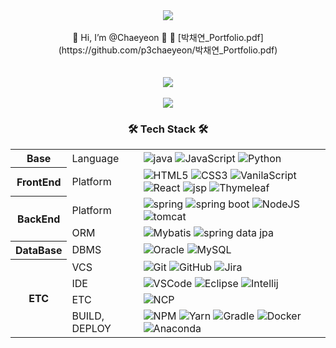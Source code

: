 <div align=center>
	<img src="https://capsule-render.vercel.app/api?type=waving&text=p3chaeyeon&color=gradient&fontSize=40&fontAlign=25&fontAlignY=27" />
</div>

<div align="center">
  <br>
  👋 Hi, I’m @Chaeyeon 👋  
  📂 [박채연_Portfolio.pdf](https://github.com/p3chaeyeon/박채연_Portfolio.pdf)
  <br><br><br>
</div>


<div align=center>
	<!-- 깃허브 스탯 -->
	<img src="https://github-readme-stats.vercel.app/api?username=p3chaeyeon&show_icons=true&theme=buefy" />
  <br>
  <br>
</div>
<div align=center>
	<a href="https://hits.seeyoufarm.com">
		<img src="https://hits.seeyoufarm.com/api/count/incr/badge.svg?url=https%3A%2F%2Fgithub.com%2Fp3chaeyeon&count_bg=%23896AFF&title_bg=%23555555&icon=&icon_color=%23E7E7E7&title=hits&edge_flat=false"/>
	</a>
</div>
<!--- 기술 스택 --->
<div align=center>
	<h3>🛠 Tech Stack 🛠</h3>
	<table width="100%">
	  <tr>
			<th rowspan="1">
				<font><b>Base</b></font>
			</th>
			<td>Language</td>
			<td>
				<!-- <img alt="Typescript" src="https://img.shields.io/badge/Typescript-3178C6?style=flat&logo=Typescript&logoColor=white" /> -->
				<img alt="java" src="https://img.shields.io/badge/Java-CC0000?style=flat&logo=OpenJDK&logoColor=white"/>
				<img alt="JavaScript" src="https://img.shields.io/badge/JavaScript-F7DF1E?style=flat&logo=JavaScript&logoColor=white" />
				<!-- <img alt="kotlin" src="https://img.shields.io/badge/Kotlin-7F52FF?style=flat&logo=kotlin&logoColor=white"/> -->
				<img alt="Python" src="https://img.shields.io/badge/Python-3776AB?style=flat&logo=python&logoColor=white" />
			</td>
		</tr>
	  <tr>
			<th rowspan="1">
				<font><b>FrontEnd</b></font>
			</th>
			<td>Platform</td>
			<td>
				<img alt="HTML5" src="https://img.shields.io/badge/HTML-E34F26?style=flat&logo=HTML5&logoColor=white" />
				<img alt="CSS3" src="https://img.shields.io/badge/CSS3-1572B6?style=flat&logo=CSS3&logoColor=white" />
        			<img alt="VanilaScript" src="https://img.shields.io/badge/VanilaScript-F7DF1E?style=flat&logo=JavaScript&logoColor=white" />
				<img alt="React" src="https://img.shields.io/badge/React-61DAFB?style=flat&logo=React&logoColor=white" />
<!--         			<img alt="Redux" src="https://img.shields.io/badge/Redux-764ABC?style=flat&logo=redux&logoColor=white"/> --> 
				<img alt="jsp" src="https://img.shields.io/badge/JSP-FFFFFF?style=flat&logo=OpenJDK&logoColor=black"/> 
				<img alt="Thymeleaf" src="https://img.shields.io/badge/Thymeleaf-005F0F?style=flat&logo=thymeleaf&logoColor=white"/>
			</td>
		</tr>
		<tr>
			<th rowspan="2">
				<font><b>BackEnd</b></font>
			</th>
			<td>Platform</td>
			<td>
				<!-- <img alt="Express" src="https://img.shields.io/badge/Express-000000?style=flat&logo=express&logoColor=white"/> -->
				<!-- <img alt="Koa" src="https://img.shields.io/badge/Koa-33333D?style=flat&logo=Koa&logoColor=white"/> -->
				<!-- <img alt="Socket.io" src="https://img.shields.io/badge/Socket.io-010101?style=flat&logo=socketdotio&logoColor=white"/> -->
				<img alt="spring" src="https://img.shields.io/badge/Spring-6DB33F?style=flat&logo=Spring&logoColor=white" />
				<img alt="spring boot" src="https://img.shields.io/badge/Spring_Boot-6DB33F?style=flat&logo=Spring-Boot&logoColor=white" />
				<img alt="NodeJS" src="https://img.shields.io/badge/Node.js-339933?style=flat&logo=nodedotjs&logoColor=white"/>
				<img alt="tomcat" src="https://img.shields.io/badge/Apache_Tomcat-F8DC75?style=flat&logo=Apache-Tomcat&logoColor=white" />
			</td>
		</tr>
		<tr>
			<td>ORM</td>
			<td>
       				 <!-- <img alt="Sequelize" src="https://img.shields.io/badge/Sequelize-52B0E7?style=flat&logo=sequelize&logoColor=white"/> -->
        			<!-- <img alt="Mongoose" src="https://img.shields.io/badge/Mongoose-880000?style=flat&logo=mongoose&logoColor=white"/> -->
				<img alt="Mybatis" src="https://img.shields.io/badge/Mybatis-000000?style=flat&logo=Fluentd&logoColor=white" />
				<img alt="spring data jpa" src="https://img.shields.io/badge/Spring_Data_JPA-6DB33F?style=flat&logo=Spring&logoColor=white" />
			</td>
		</tr>
		<!-- <tr>
			<td>WAS</td>
			<td>
			</td>
		</tr> -->
		<tr>
			<th rowspan="1"><font><b>DataBase</b></font></th>
			<td>DBMS</td>
			<td>
				<img alt="Oracle" src="https://img.shields.io/badge/Oracle-F80000?style=flat&logo=oracle&logoColor=white"/>
				<img alt="MySQL" src="https://img.shields.io/badge/MySQL-4479A1?style=flat&logo=MySQL&logoColor=white" />
				<!-- <img alt="MongoDB" src="https://img.shields.io/badge/MongoDB-47A248?style=flat&logo=mongodb&logoColor=white" /> -->
				<!-- <img alt="Redis" src="https://img.shields.io/badge/Redis-DC382D?style=flat&logo=Redis&logoColor=white" /> -->
			</td>
		</tr>
		<tr>
			<th rowspan="4"><font><b>ETC</b></font></th>
			<td>VCS</td>
			<td>
				<img alt="Git" src="https://img.shields.io/badge/Git-F05032?style=flat&logo=Git&logoColor=white" />
				<img alt="GitHub" src="https://img.shields.io/badge/GitHub-181717?style=flat&logo=GitHub&logoColor=white" />
				<img alt="Jira" src="https://img.shields.io/badge/Jira%20Software-0052CC?style=flat&logo=jirasoftware&logoColor=white" />
			</td>
		</tr>
		<!-- <tr>
			<td>OS</td>
			<td>
      				<img alt="Mac" src="https://img.shields.io/badge/Mac_OS-000000?style=flat&logo=Apple&logoColor=white" />
				<img alt="Windows" src="https://img.shields.io/badge/Windows-0078D6?style=flat&logo=Windows&logoColor=white" />
				<img alt="Linux" src="https://img.shields.io/badge/Linux-FCC624?style=flat&logo=Linux&logoColor=white" />
				<img alt="Ubuntu" src="https://img.shields.io/badge/Ubuntu-E95420?style=flat&logo=Ubuntu&logoColor=white" />
			</td>
		</tr> -->
		<tr>
			<td>IDE</td>
			<td>
				<img alt="VSCode" src="https://img.shields.io/badge/VSCode-007ACC?style=flat&logo=Visual-Studio-Code&logoColor=white" />
				<img alt="Eclipse" src="https://img.shields.io/badge/Eclipse-2C2255?style=flat&logo=Eclipse-IDE&logoColor=white" />
				<img alt="Intellij" src="https://img.shields.io/badge/IntelliJ-000000?style=flat&logo=IntelliJ-IDEA&logoColor=white" />
			</td>
		</tr>
		<tr>
			<td>ETC</td>
			<td>
<!-- 				<img alt="AWS" src="https://img.shields.io/badge/AWS-232F3E?style=flat&logo=Amazon-AWS&logoColor=white" /> -->
				<img alt="NCP" src="https://img.shields.io/badge/NaverCloudPlatform-03C75A?style=flat&logo=Naver&logoColor=white" />
				<!-- <img alt="TensorFlow" src="https://img.shields.io/badge/TensorFlow-FF6F00?style=flat&logo=tensorflow&logoColor=white" /> -->
			</td>
		</tr>
		<tr>
			<td>BUILD, DEPLOY</td>
			<td>
				<img alt="NPM" src="https://img.shields.io/badge/NPM-CB3837?style=flat&logo=NPM&logoColor=white" />
				<img alt="Yarn" src="https://img.shields.io/badge/Yarn-2C8EBB?style=flat&logo=yarn&logoColor=white" />
				<img alt="Gradle" src="https://img.shields.io/badge/Gradle-02303A?style=flat&logo=Gradle&logoColor=white" />
				<img alt="Docker" src="https://img.shields.io/badge/Docker-2496ED?style=flat&logo=Docker&logoColor=white" />
				<!-- <img alt="kubernetes" src="https://img.shields.io/badge/kubernetes-326CE5?style=flat&logo=kubernetes&logoColor=white" /> -->
				<img alt="Anaconda" src="https://img.shields.io/badge/Anaconda-44A833?style=flat&logo=anaconda&logoColor=white" />
		</tr>
	</table>
  <br>
  <br>
</div>

<!--- 3D 잔디 
![](./profile-3d-contrib/profile-gitblock.svg) --->

<!---
p3chaeyeon/p3chaeyeon is a ✨ special ✨ repository because its `README.md` (this file) appears on your GitHub profile.
You can click the Preview link to take a look at your changes.
--->

